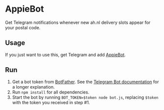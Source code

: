 # AppieBot

Get Telegram notifications whenever new ah.nl delivery slots appear for your postal code.

## Usage

If you just want to use this, get Telegram and add [AppieBot](https://t.me/AppieSlotsBot).

## Run

1. Get a bot token from [BotFather](https://t.me/botfather). See the [Telegram Bot documentation](https://core.telegram.org/bots#6-botfather) for a longer explanation.
2. Run `npm install` for all dependencies.
3. Start the bot by running `BOT_TOKEN=$token node bot.js`, replacing `$token` with the token you received in step #1.
